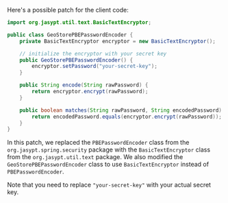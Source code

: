 Here's a possible patch for the client code:
```java
import org.jasypt.util.text.BasicTextEncryptor;

public class GeoStorePBEPasswordEncoder {
    private BasicTextEncryptor encryptor = new BasicTextEncryptor();

    // initialize the encryptor with your secret key
    public GeoStorePBEPasswordEncoder() {
        encryptor.setPassword("your-secret-key");
    }

    public String encode(String rawPassword) {
        return encryptor.encrypt(rawPassword);
    }

    public boolean matches(String rawPassword, String encodedPassword) {
        return encodedPassword.equals(encryptor.encrypt(rawPassword));
    }
}
```
In this patch, we replaced the `PBEPasswordEncoder` class from the `org.jasypt.spring.security` package with the `BasicTextEncryptor` class from the `org.jasypt.util.text` package. We also modified the `GeoStorePBEPasswordEncoder` class to use `BasicTextEncryptor` instead of `PBEPasswordEncoder`.

Note that you need to replace `"your-secret-key"` with your actual secret key.